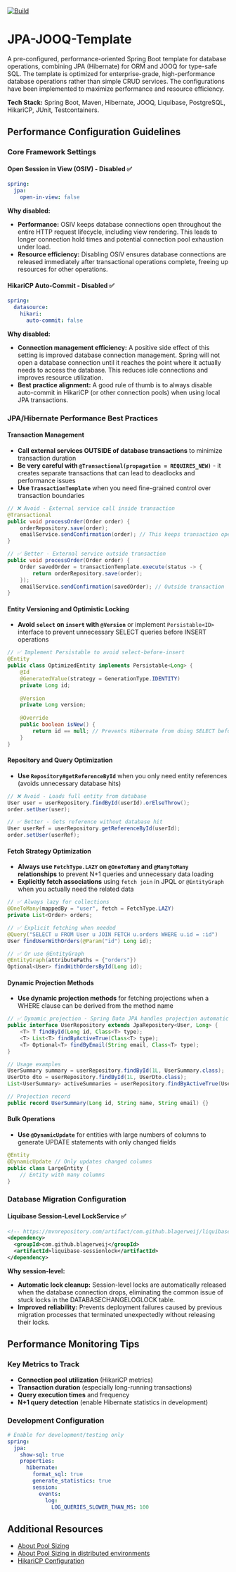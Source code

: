 [![Build](https://github.com/OlegCheban/JPA-JOOQ-Template/actions/workflows/mvn.yml/badge.svg)](https://github.com/OlegCheban/JPA-JOOQ-Template/actions/workflows/mvn.yml)

# JPA-JOOQ-Template

A pre-configured, performance-oriented Spring Boot template for database operations, combining JPA (Hibernate) for ORM and JOOQ for type-safe SQL. The template is optimized for enterprise-grade, high-performance database operations rather than simple CRUD services. The configurations have been implemented to maximize performance and resource efficiency.

**Tech Stack:** Spring Boot, Maven, Hibernate, JOOQ, Liquibase, PostgreSQL, HikariCP, JUnit, Testcontainers.

## Performance Configuration Guidelines

### Core Framework Settings

#### Open Session in View (OSIV) - Disabled ✅
```yaml
spring:
  jpa:
    open-in-view: false
```
**Why disabled:**
- **Performance:** OSIV keeps database connections open throughout the entire HTTP request lifecycle, including view rendering. This leads to longer connection hold times and potential connection pool exhaustion under load.
- **Resource efficiency:** Disabling OSIV ensures database connections are released immediately after transactional operations complete, freeing up resources for other operations.

#### HikariCP Auto-Commit - Disabled ✅
```yaml
spring:
  datasource:
    hikari:
      auto-commit: false
```
**Why disabled:**
- **Connection management efficiency:** A positive side effect of this setting is improved database connection management. Spring will not open a database connection until it reaches the point where it actually needs to access the database. This reduces idle connections and improves resource utilization.
- **Best practice alignment:** A good rule of thumb is to always disable auto-commit in HikariCP (or other connection pools) when using local JPA transactions.

### JPA/Hibernate Performance Best Practices

#### Transaction Management
- **Call external services OUTSIDE of database transactions** to minimize transaction duration
- **Be very careful with `@Transactional(propagation = REQUIRES_NEW)`** - it creates separate transactions that can lead to deadlocks and performance issues
- **Use `TransactionTemplate`** when you need fine-grained control over transaction boundaries

```java
// ❌ Avoid - External service call inside transaction
@Transactional
public void processOrder(Order order) {
    orderRepository.save(order);
    emailService.sendConfirmation(order); // This keeps transaction open!
}

// ✅ Better - External service outside transaction
public void processOrder(Order order) {
    Order savedOrder = transactionTemplate.execute(status -> {
        return orderRepository.save(order);
    });
    emailService.sendConfirmation(savedOrder); // Outside transaction
}
```

#### Entity Versioning and Optimistic Locking
- **Avoid `select` on `insert` with `@Version`** or implement `Persistable<ID>` interface to prevent unnecessary SELECT queries before INSERT operations

```java
// ✅ Implement Persistable to avoid select-before-insert
@Entity
public class OptimizedEntity implements Persistable<Long> {
    @Id
    @GeneratedValue(strategy = GenerationType.IDENTITY)
    private Long id;
    
    @Version
    private Long version;
    
    @Override
    public boolean isNew() {
        return id == null; // Prevents Hibernate from doing SELECT before INSERT
    }
}
```

#### Repository and Query Optimization
- **Use `Repository#getReferenceById`** when you only need entity references (avoids unnecessary database hits)

```java
// ❌ Avoid - Loads full entity from database
User user = userRepository.findById(userId).orElseThrow();
order.setUser(user);

// ✅ Better - Gets reference without database hit
User userRef = userRepository.getReferenceById(userId);
order.setUser(userRef);
```

#### Fetch Strategy Optimization
- **Always use `FetchType.LAZY` on `@OneToMany` and `@ManyToMany` relationships** to prevent N+1 queries and unnecessary data loading
- **Explicitly fetch associations** using `fetch join` in JPQL or `@EntityGraph` when you actually need the related data

```java
// ✅ Always lazy for collections
@OneToMany(mappedBy = "user", fetch = FetchType.LAZY)
private List<Order> orders;

// ✅ Explicit fetching when needed
@Query("SELECT u FROM User u JOIN FETCH u.orders WHERE u.id = :id")
User findUserWithOrders(@Param("id") Long id);

// ✅ Or use @EntityGraph
@EntityGraph(attributePaths = {"orders"})
Optional<User> findWithOrdersById(Long id);
```

#### Dynamic Projection Methods
- **Use dynamic projection methods** for fetching projections when a WHERE clause can be derived from the method name

```java
// ✅ Dynamic projection - Spring Data JPA handles projection automatically
public interface UserRepository extends JpaRepository<User, Long> {
    <T> T findById(Long id, Class<T> type);
    <T> List<T> findByActiveTrue(Class<T> type);
    <T> Optional<T> findByEmail(String email, Class<T> type);
}

// Usage examples
UserSummary summary = userRepository.findById(1L, UserSummary.class);
UserDto dto = userRepository.findById(1L, UserDto.class);
List<UserSummary> activeSummaries = userRepository.findByActiveTrue(UserSummary.class);

// Projection record
public record UserSummary(Long id, String name, String email) {}
```

#### Bulk Operations
- **Use `@DynamicUpdate`** for entities with large numbers of columns to generate UPDATE statements with only changed fields

```java
@Entity
@DynamicUpdate // Only updates changed columns
public class LargeEntity {
    // Entity with many columns
}
```

### Database Migration Configuration

#### Liquibase Session-Level LockService ✅
```xml
<!-- https://mvnrepository.com/artifact/com.github.blagerweij/liquibase-sessionlock -->
<dependency>
  <groupId>com.github.blagerweij</groupId>
  <artifactId>liquibase-sessionlock</artifactId>
</dependency>
```
**Why session-level:**
- **Automatic lock cleanup:** Session-level locks are automatically released when the database connection drops, eliminating the common issue of stuck locks in the DATABASECHANGELOGLOCK table.
- **Improved reliability:** Prevents deployment failures caused by previous migration processes that terminated unexpectedly without releasing their locks.

## Performance Monitoring Tips

### Key Metrics to Track
- **Connection pool utilization** (HikariCP metrics)
- **Transaction duration** (especially long-running transactions)
- **Query execution times** and frequency
- **N+1 query detection** (enable Hibernate statistics in development)

### Development Configuration
```yaml
# Enable for development/testing only
spring:
  jpa:
    show-sql: true
    properties:
      hibernate:
        format_sql: true
        generate_statistics: true
        session:
          events:
            log:
              LOG_QUERIES_SLOWER_THAN_MS: 100
```

## Additional Resources

- [About Pool Sizing](https://github.com/brettwooldridge/HikariCP/wiki/About-Pool-Sizing)
- [About Pool Sizing in distributed environments](https://github.com/brettwooldridge/HikariCP/issues/1023)
- [HikariCP Configuration](https://github.com/brettwooldridge/HikariCP#gear-configuration-knobs-baby)